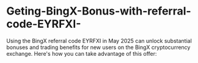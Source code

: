 # Geting-BingX-Bonus-with-referral-code-EYRFXI-
Using the BingX referral code EYRFXI in May 2025 can unlock substantial bonuses and trading benefits for new users on the BingX cryptocurrency exchange. Here's how you can take advantage of this offer:

